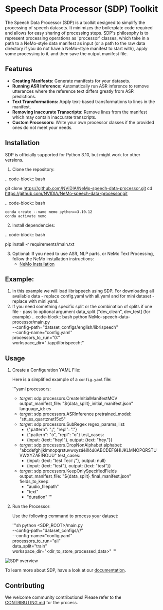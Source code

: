 # Speech Data Processor (SDP) Toolkit

The Speech Data Processor (SDP) is a toolkit designed to simplify the processing of speech datasets. It minimizes the boilerplate code required and allows for easy sharing of processing steps. SDP's philosophy is to represent processing operations as 'processor' classes, which take in a path to a NeMo-style data manifest as input (or a path to the raw data directory if you do not have a NeMo-style manifest to start with), apply some processing to it, and then save the output manifest file.

## Features

- **Creating Manifests:** Generate manifests for your datasets.
- **Running ASR Inference:** Automatically run ASR inference to remove utterances where the reference text differs greatly from ASR predictions.
- **Text Transformations:** Apply text-based transformations to lines in the manifest.
- **Removing Inaccurate Transcripts:** Remove lines from the manifest which may contain inaccurate transcripts.
- **Custom Processors:** Write your own processor classes if the provided ones do not meet your needs.

## Installation

SDP is officially supported for Python 3.10, but might work for other versions.

1. Clone the repository:

.. code-block:: bash

   git clone <https://github.com/NVIDIA/NeMo-speech-data-processor.git>
   cd <https://github.com/NVIDIA/NeMo-speech-data-processor.git>
   

.. code-block:: bash

    conda create --name nemo python==3.10.12
    conda activate nemo

2. Install dependencies:

.. code-block:: bash

   pip install -r requirements/main.txt
   

3. Optional: If you need to use ASR, NLP parts, or NeMo Text Processing, follow the NeMo installation instructions:
   - [NeMo Installation](https://github.com/NVIDIA/NeMo.git)

## Example:
1. In this example we will load librispeech using SDP. For downloading all available data - replace config.yaml with all.yaml and for mini dataset - replace with mini.yaml. 
2. If you need something specific split or the combination of splits if one file - pass to optional argument 
data_split ["dev_clean", dev_test] (for example)
.. code-block:: bash
    python NeMo-speech-data-processor/main.py \
    --config-path="dataset_configs/english/librispeech" \
    --config-name="config.yaml" \
    processors_to_run="0:" \
    workspace_dir=" /app/librispeecht"

## Usage

1. Create a Configuration YAML File:

   Here is a simplified example of a `config.yaml` file:

   '''yaml
   processors:
     - _target_: sdp.processors.CreateInitialManifestMCV
       output_manifest_file: "${data_split}_initial_manifest.json"
       language_id: es
     - _target_: sdp.processors.ASRInference
       pretrained_model: "stt_es_quartznet15x5"
     - _target_: sdp.processors.SubRegex
       regex_params_list:
         - {"pattern": "¡", "repl": "."}
         - {"pattern": "ó", "repl": "o"}
       test_cases:
         - {input: {text: "hey!"}, output: {text: "hey."}}
     - _target_: sdp.processors.DropNonAlphabet
       alphabet: "abcdefghijklmnopqrstuvwxyzáéiñóúüABCDEFGHIJKLMNOPQRSTUVWXYZÁÉÍÑÓÚÜ"
       test_cases:
         - {input: {text: "test Тест ¡"}, output: null}
         - {input: {text: "test"}, output: {text: "test"}}
     - _target_: sdp.processors.KeepOnlySpecifiedFields
       output_manifest_file: "${data_split}_final_manifest.json"
       fields_to_keep:
         - "audio_filepath"
         - "text"
         - "duration"
   '''

2. Run the Processor:

   Use the following command to process your dataset:

   '''sh
   python <SDP_ROOT>/main.py \
     --config-path="dataset_configs/<lang>/<dataset>/" \
     --config-name="config.yaml" \
     processors_to_run="all" \
     data_split="train" \
     workspace_dir="<dir_to_store_processed_data>"
   '''

![SDP overview](https://github.com/NVIDIA/NeMo/releases/download/v1.17.0/sdp_overview_diagram.png)

To learn more about SDP, have a look at our [documentation](https://nvidia.github.io/NeMo-speech-data-processor/).


## Contributing
We welcome community contributions! Please refer to the [CONTRIBUTING.md](CONTRIBUTING.md) for the process.

